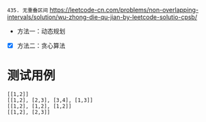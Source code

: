 
`435. 无重叠区间` https://leetcode-cn.com/problems/non-overlapping-intervals/solution/wu-zhong-die-qu-jian-by-leetcode-solutio-cpsb/
- 方法一：动态规划
- [x] 方法二：贪心算法

# 测试用例

```
[[1,2]]
[[1,2], [2,3], [3,4], [1,3]]
[[1,2], [1,2], [1,2]]
[[1,2], [2,3]]
```
